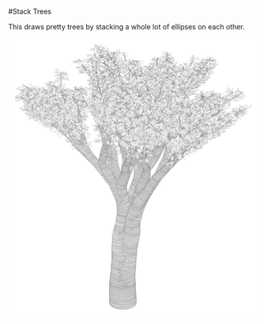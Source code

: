 #Stack Trees

This draws pretty trees by stacking a whole lot of ellipses on each other.

![Image](tree.png)